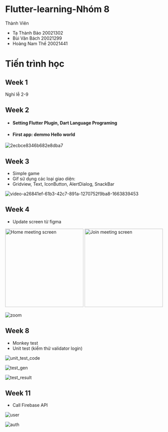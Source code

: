 # Flutter-learning-Nhóm 8

Thành Viên
* Tạ Thành Bảo 20021302
* Bùi Văn Bách 20021299
* Hoàng Nam Thế 20021441

# Tiến trình học
## Week 1
 Nghỉ lễ 2-9
 
## Week 2

* #### Setting Flutter Plugin, Dart Language Programing
* #### First app: demmo Hello world
![2ecbce8346b682e8dba7](https://user-images.githubusercontent.com/80839052/190583376-d1df72d5-f7be-44b3-a067-88b7789a828e.jpg)


## Week 3

* Simple game
* Gif sử dụng các loại giao diện:
* Gridview, Text, IconButton, AlertDialog, SnackBar

![video-a26841ef-61b3-42c7-891a-1270752f9ba8-1663839453](https://user-images.githubusercontent.com/80814904/191714593-6c62d9b2-9d4e-4faa-bb42-694581556ac3.gif)

## Week 4

* Update screen từ figma
<img src="https://user-images.githubusercontent.com/80814904/193201358-5379797e-6433-4c63-9587-9acf848abc85.png" alt="Home meeting screen" width="250" />

<img src="https://user-images.githubusercontent.com/80814904/193201439-65ff0499-0883-406f-991d-2ab249079661.png" alt="Join meeting screen" width="250" />

![zoom](https://user-images.githubusercontent.com/73698168/193205739-532a614c-5e56-49bc-a0cb-4dff271d4f86.gif)
## Week 8 
* Monkey test
* Unit test (kiểm thử validator login)

![unit_test_code](https://user-images.githubusercontent.com/80814904/199762795-f65bf8e7-f06f-4481-8d1f-d4db4f3c1f73.png)

![test_gen](https://user-images.githubusercontent.com/80814904/199762824-54894b1b-6084-4025-b6f6-0e2b389844f3.png)

![test_result](https://user-images.githubusercontent.com/80814904/199762848-f2643215-0698-4b83-a8e7-9dbad9f200db.png)

## Week 11
* Call Firebase API

![user](https://user-images.githubusercontent.com/80814904/201293204-2bbff6e3-c224-494e-a0a5-b78d176b1797.png)

![auth](https://user-images.githubusercontent.com/80814904/201293211-dbf0bb3e-855e-4ada-8cf4-48718ffd9ae7.png)


